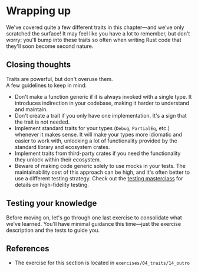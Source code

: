 # Wrapping up

We've covered quite a few different traits in this chapter—and we've only scratched the surface!
It may feel like you have a lot to remember, but don't worry: you'll bump into these traits
so often when writing Rust code that they'll soon become second nature.

## Closing thoughts

Traits are powerful, but don't overuse them.  
A few guidelines to keep in mind:

- Don't make a function generic if it is always invoked with a single type. It introduces indirection in your 
  codebase, making it harder to understand and maintain. 
- Don't create a trait if you only have one implementation. It's a sign that the trait is not needed.
- Implement standard traits for your types (`Debug`, `PartialEq`, etc.) whenever it makes sense.
  It will make your types more idiomatic and easier to work with, unlocking a lot of functionality provided 
  by the standard library and ecosystem crates.
- Implement traits from third-party crates if you need the functionality they unlock within their ecosystem. 
- Beware of making code generic solely to use mocks in your tests. The maintainability cost of this approach 
  can be high, and it's often better to use a different testing strategy. Check out the 
  [testing masterclass](https://github.com/mainmatter/rust-advanced-testing-workshop) 
  for details on high-fidelity testing.

## Testing your knowledge

Before moving on, let's go through one last exercise to consolidate what we've learned. 
You'll have minimal guidance this time—just the exercise description and the tests to guide you.

## References

- The exercise for this section is located in `exercises/04_traits/14_outro` 
